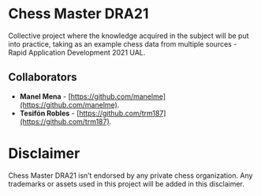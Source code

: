 # Chess Master DRA21
Collective project where the knowledge acquired in the subject will be put into practice, taking as an example chess data from multiple sources - Rapid Application Development 2021 UAL.

## Collaborators
* **Manel Mena** -  [https://github.com/manelme](https://github.com/manelme).
* **Tesifón Robles** -  [https://github.com/trm187](https://github.com/trm187).

# Disclaimer

Chess Master DRA21 isn’t endorsed by any private chess organization. Any trademarks or assets used in this project will be added in this disclaimer. 
